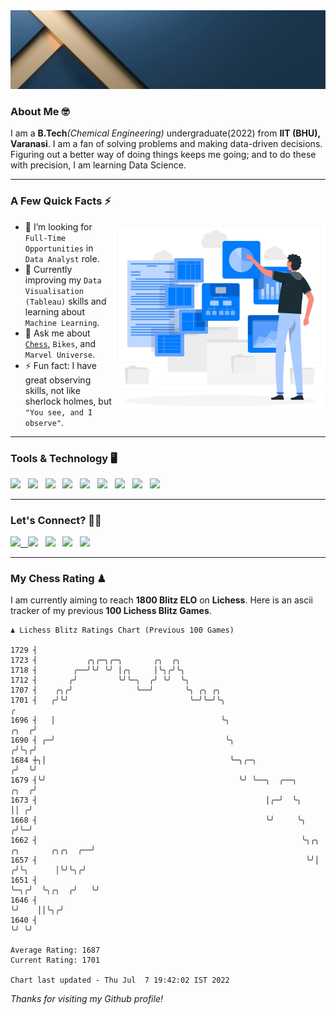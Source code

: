  <img src= "https://github.com/Laxman-Lakhan/Laxman-Lakhan/blob/master/Assets/Header.gif">

### About Me 🤓

I am a **B.Tech**_(Chemical Engineering)_ undergraduate(2022) from **IIT (BHU), Varanasi**. I am a fan of solving problems and making data-driven decisions. Figuring out a better way of doing things keeps me going; and to do these with precision, I am learning Data Science.

---

### A Few Quick Facts ⚡️
<img align="right" alt="Coding" width="340" src="https://github.com/Laxman-Lakhan/Laxman-Lakhan/blob/master/Assets/Data_Vector.jpg">   

- 🤝 I’m looking for `Full-Time Opportunities` in `Data Analyst` role.
- 📖 Currently improving my `Data Visualisation (Tableau)` skills and learning about `Machine Learning`.
- 💬 Ask me about [`Chess`](https://lichess.org/@/YourKingIsInDanger), `Bikes`, and `Marvel Universe`.
- ⚡️ Fun fact: I have great observing skills, not like sherlock holmes, but `"You see, and I observe"`.

---
### Tools & Technology 🖥

<img src="https://img.shields.io/badge/Python-white?logo=Python&logoColor=ColorName&style=ShieldStyle" /> &nbsp;
<img src="https://img.shields.io/badge/MySQL-white?logo=MySQL&logoColor=ColorName&style=ShieldStyle" /> &nbsp;
<img src="https://img.shields.io/badge/Tableau-white?logo=Tableau&logoColor=ColorName&style=ShieldStyle" /> &nbsp;
<img src="https://img.shields.io/badge/Advance Excel-white?logo=Microsoft+Excel&logoColor=196F3D&style=ShieldStyle" /> &nbsp;
<img src="https://img.shields.io/badge/Google Analytics-white?logo=Google+Analytics&logoColor=ColorName&style=ShieldStyle" /> &nbsp;
<img src="https://img.shields.io/badge/Jupyter-white?logo=Jupyter&logoColor=ColorName&style=ShieldStyle" /> &nbsp;
<img src="https://img.shields.io/badge/pandas-white?logo=Pandas&logoColor=000080&style=ShieldStyle" /> &nbsp;
<img src="https://img.shields.io/badge/numpy-white?logo=Numpy&logoColor=85C1E9&style=ShieldStyle" /> &nbsp;
<img src="https://img.shields.io/badge/scikit learn-white?logo=Scikit+Learn&logoColor=ColorName&style=ShieldStyle" /> &nbsp;



---

### Let's Connect? 🫳🏻

<a href="mailto:laxmansingh.lakhan@gmail.com"> <img src="https://img.icons8.com/fluent/48/000000/gmail.png" width="3.5%"/> &nbsp;
[<img src="https://img.icons8.com/color/48/000000/linkedin.png" width="3.5%"/>](https://www.linkedin.com/in/laxman-lakhan/)  &nbsp;
[<img src="https://img.icons8.com/fluent/48/000000/facebook-new.png" width="3.5%"/>](https://www.facebook.com/s.laxmanlakhan/)  &nbsp;
[<img src="https://img.icons8.com/fluent/48/000000/instagram-new.png" width="3.5%"/>](https://www.instagram.com/laxman.lakhan/)  &nbsp;
[<img src="https://img.icons8.com/color/48/000000/twitter.png" width="3.5%"/>](https://twitter.com/laxman__lakhan)  &nbsp;

 ---
  
### My Chess Rating ♟
  
I am currently aiming to reach **1800 Blitz ELO** on **Lichess**. Here is an ascii tracker of my previous **100 Lichess Blitz Games**.

  ```
  ♟︎ 𝙻𝚒𝚌𝚑𝚎𝚜𝚜 𝙱𝚕𝚒𝚝𝚣 𝚁𝚊𝚝𝚒𝚗𝚐𝚜 𝙲𝚑𝚊𝚛𝚝 (𝙿𝚛𝚎𝚟𝚒𝚘𝚞𝚜 𝟷00 𝙶𝚊𝚖𝚎𝚜)
  
1729 ┤
1723 ┤           ╭╮╭─╮╭─╮       ╭╮  ╭╮
1718 ┤        ╭──╯╰╯ ╰╯ │╭╮     │╰╮╭╯╰╮
1712 ┤       ╭╯         ╰╯╰─╮  ╭╯ ╰╯  ╰╮
1707 ┤    ╭╮╭╯              ╰──╯       ╰╮ ╭╮ ╭╮
1701 ┤   ╭╯╰╯                           ╰─╯╰─╯╰╮                                                        ╭
1696 ┤   │                                     ╰╮                                                  ╭╮  ╭╯
1690 ┤ ╭─╯                                      ╰╮                                                ╭╯╰╮╭╯
1684 ┼╮│                                         ╰─╮╭─╮                                          ╭╯  ╰╯
1679 ┤╰╯                                           ╰╯ ╰──╮  ╭──╮                            ╭╮  ╭╯
1673 ┤                                                   │╭─╯  ╰╮                           ││ ╭╯
1668 ┤                                                   ╰╯     ╰╮                         ╭╯╰─╯
1662 ┤                                                           ╰╮╭╮    ╭╮       ╭╮╭╮  ╭──╯
1657 ┤                                                            ╰╯│   ╭╯╰╮      │╰╯╰╮╭╯
1651 ┤                                                              ╰─╮╭╯  ╰╮╭╮  ╭╯   ╰╯
1646 ┤                                                                ╰╯    ││╰╮╭╯
1640 ┤                                                                      ╰╯ ╰╯ 

Average Rating: 1687
Current Rating: 1701

Chart last updated - Thu Jul  7 19:42:02 IST 2022  
  ```
  
  
*Thanks for visiting my Github profile!*

